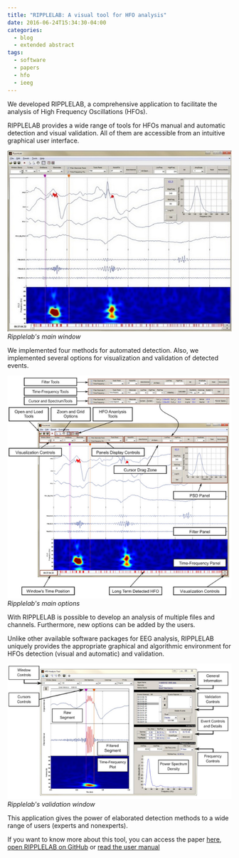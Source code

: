 ```yaml
---
title: "RIPPLELAB: A visual tool for HFO analysis"
date: 2016-06-24T15:34:30-04:00
categories:
  - blog
  - extended abstract
tags:
  - software
  - papers
  - hfo
  - ieeg
---
```


We developed RIPPLELAB, a comprehensive application to facilitate the analysis of High Frequency Oscillations (HFOs). 

RIPPLELAB provides a wide range of tools for HFOs manual and automatic detection and visual validation. All of them are accessible from an intuitive graphical user interface. 

![RIPPLELAB](\assets\post_pictures\2016-06-24_ripplelab.jpg "Ripplelab main window")
*Ripplelab's main window*

We implemented four methods for automated detection. Also, we implemented several options for visualization and validation of detected events.

![RIPPLELAB_options](\assets\post_pictures\2016-06-24_ripplelab_main.png "Ripplelab main options")
*Ripplelab's main options*

With RIPPLELAB is possible to develop an analysis of multiple files and channels. Furthermore, new options can be added by the users.

Unlike other available software packages for EEG analysis, RIPPLELAB uniquely provides the appropriate graphical and algorithmic environment for HFOs detection (visual and automatic) and validation.

![RIPPLELAB_validation](\assets\post_pictures\2016-06-24_ripplelab_validation.png "Ripplelab validation window")
*Ripplelab's validation window*

This application gives the power of elaborated detection methods to a wide range of users (experts and nonexperts).

If you want to know more about this tool, you can access the paper [here](https://journals.plos.org/plosone/article?id=10.1371/journal.pone.0158276), [open RIPPLELAB on GitHub](https://github.com/BSP-Uniandes/RIPPLELAB/) or [read the user manual](https://www.researchgate.net/publication/298348144_RIPPLELAB's_User_Manual)






